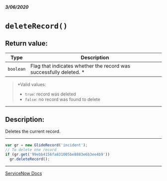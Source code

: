 ##### 3/06/2020
# `deleteRecord()`
## Return value:
| Type | Description |
|---|---|
| `boolean` | Flag that indicates whether the record was successfully deleted. * |

  > *Valid values:
  >   * `true`: record was deleted
  >   * `false`: no record was found to delete

---

## Description:
Deletes the current record.

---

```js
var gr = new GlideRecord('incident');
// To delete one record
if (gr.get('99ebb4156fa831005be8883e6b3ee4b9'))
  gr.deleteRecord();
```

---

[ServiceNow Docs](https://developer.servicenow.com/app.do#!/api_doc?v=newyork&id=r_ScopedGlideRecordDeleteRecord)